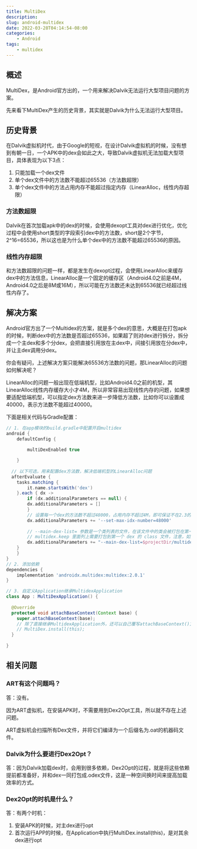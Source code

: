 ```yaml
---
title: MultiDex
description: 
slug: android-multidex
date: 2022-03-28T04:14:54-08:00
categories:
    - Android
tags:
    - multidex
---
```


## 概述

MultiDex，是Android官方出的，一个用来解决Dalvik无法运行大型项目问题的方案。

先来看下MultiDex产生的历史背景，其实就是Dalvik为什么无法运行大型项目。

## 历史背景

在Dalvik虚拟机时代，由于Google的短视，在设计Dalvik虚拟机的时候，没有想到有朝一日，一个APK中的dex会如此之大，导致Dalvik虚拟机无法加载大型项目，具体表现为以下3点：

1. 只能加载一个dex文件
2. 单个dex文件中的方法数不能超过65536（方法数超限）
3. 单个dex文件中的方法占用内存不能超过指定内存（LinearAlloc，线性内存超限）

### 方法数超限

Dalvik在首次加载apk中的dex的时候，会使用dexopt工具对dex进行优化，优化过程中会使用short类型的字段索引dex中的方法数，short是2个字节，2^16=65536，所以这也是为什么单个dex中的方法数不能超过65536的原因。

### 线性内存超限

和方法数超限的问题一样，都是发生在dexopt过程，会使用LinearAlloc来缓存dex中的方法信息，LinearAlloc是一个固定的缓存区（Android4.0之前是4M，Android4.0之后是8M或16M），所以可能在方法数还未达到65536就已经超过线性内存了。

## 解决方案

Android官方出了一个Multidex的方案，就是多个dex的意思，大概是在打包apk的时候，判断dex中的方法数是否超过65536，如果超了则对dex进行拆分，拆分成一个主dex和多个分dex，会把直接引用放在主dex中，间接引用放在分dex中，并让主dex调用分dex。

你会有疑问，上述解决方案只能解决65536方法数的问题，那LinearAlloc的问题如何解决呢？

LinearAlloc的问题一般出现在低端机型，比如Android4.0之前的机型，其LinearAlloc线性内存缓存大小才4M，所以非常容易出现线性内存的问题，如果想要适配低端机型，可以指定dex方法数来进一步降低方法数，比如你可以设置成40000，表示方法数不能超过40000。

下面是相关代码与Gradle配置：

```groovy
// 1. 在app模块的build.gradle中配置开启multidex
android {
    defaultConfig {
        
        multiDexEnabled true

    }
  
  // 以下可选，用来配置dex方法数，解决低端机型的LinearAlloc问题
  afterEvaluate { 
  	tasks.matching { 
    	it.name.startsWith('dex') 
  	}.each { dx -> 
    	if (dx.additionalParameters == null) { 
      	dx.additionalParameters = []
    	}
    	// 设置每一个dex的方法数不超过48000，占用内存不超过4M，即可保证不在2.3的低端机型上出现线性内存的限制
    	dx.additionalParameters += '--set-max-idx-number=48000'
    
    	// --main-dex-list= 参数是一个类列表的文件，在该文件中的类会被打包在第一个 dex 中。
    	// multidex.keep 里面列上需要打包到第一个 dex 的 class 文件，注意，如果需要混淆的话需要写混淆之后的 class 。
    	dx.additionalParameters += "--main-dex-list=$projectDir/multidex.keep".toString()
  	} 
	}
}
// 2. 添加依赖
dependencies {
    implementation 'androidx.multidex:multidex:2.0.1'
}
```

```java
// 3. 自定义Application继承MultidexApplication
class App : MultiDexApplication() {
	
  @Override
  protected void attachBaseContext(Context base) {
    super.attachBaseContext(base);
    // 除了直接继承MultidexApplication外，还可以自己覆写attachBaseContext()方法，并自行调用MultiDex.install(this);
    // MultiDex.install(this);
  }
  
}
```

## 相关问题

### ART有这个问题吗？

答：没有。

因为ART虚拟机，在安装APK时，不需要用到Dex2Opt工具，所以就不存在上述问题。

ART虚拟机会扫描所有Dex文件，并将它们编译为一个后缀名为.oat的机器码文件。

### Dalvik为什么要进行Dex2Opt？

答：因为Dalvik加载dex时，会用到很多依赖，Dex2Opt的过程，就是将这些依赖提前都准备好，并和dex一同打包成.odex文件，这是一种空间换时间来提高加载效率的方式。

### Dex2Opt的时机是什么？

答：有两个时机：

1. 安装APK的时候，对主dex进行opt
2. 首次运行APP的时候，在Application中执行MultiDex.install(this)，是对其余dex进行opt